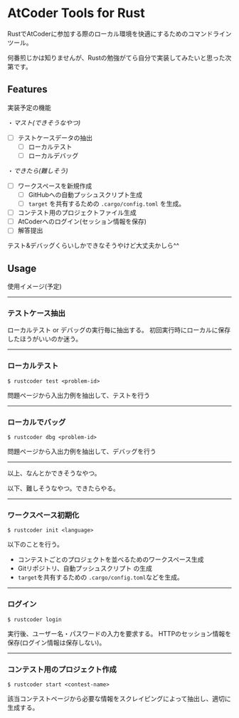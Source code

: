 # AtCoder Tools for Rust
RustでAtCoderに参加する際のローカル環境を快適にするためのコマンドラインツール。

何番煎じかは知りませんが、Rustの勉強がてら自分で実装してみたいと思った次第です。


## Features

実装予定の機能

・*マスト(できそうなやつ)*
- [ ] テストケースデータの抽出
    - [ ] ローカルテスト
    - [ ] ローカルデバッグ

・*できたら(難しそう)*
- [ ] ワークスペースを新規作成
    - [ ] GitHubへの自動プッシュスクリプト生成
    - [ ] `target` を共有するための `.cargo/config.toml` を生成。
- [ ] コンテスト用のプロジェクトファイル生成
- [ ] AtCoderへのログイン(セッション情報を保存)
- [ ] 解答提出

テスト&デバッグくらいしかできなそうやけど大丈夫かしら^^


## Usage

使用イメージ(予定)

---

### テストケース抽出

ローカルテスト or デバッグの実行毎に抽出する。
初回実行時にローカルに保存したほうがいいのか迷う。

---

### ローカルテスト

```
$ rustcoder test <problem-id>
```

問題ページから入出力例を抽出して、テストを行う

---

### ローカルでバッグ

```
$ rustcoder dbg <problem-id>
```

問題ページから入出力例を抽出して、デバッグを行う

---

以上、なんとかできそうなやつ。

以下、難しそうなやつ。できたらやる。

---

### ワークスペース初期化

```
$ rustcoder init <language>
```

以下のことを行う。

- コンテストごとのプロジェクトを並べるためのワークスペース生成
- Gitリポジトリ、自動プッシュスクリプト の生成
- `target`を共有するための `.cargo/config.toml`などを生成。

---

### ログイン

```
$ rustcoder login
```

実行後、ユーザー名・パスワードの入力を要求する。
HTTPのセッション情報を保存(ログイン情報は保存しない)。

---

### コンテスト用のプロジェクト作成

```
$ rustcoder start <contest-name>
```

該当コンテストページから必要な情報をスクレイピングによって抽出し、適切に生成する。
